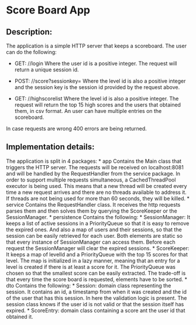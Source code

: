 Score Board App
=================

Description: 
------------
The application is a simple HTTP server that keeps a scoreboard.
The user can do the following:
 * GET: /<userid>/login
    Where the user id is a positive integer. The request will return a unique session id.
      
 * POST: /<levelid>/score?sessionkey=<sessionkey>
    Where the level id is also a positive integer and the session key is the session id provided by the request above.
    
 * GET: /<levelid>/highscorelist
    Where the level id is also a positive integer. The request will return the top 15 high scores and the users that obtained them, in csv format.
    An user can have multiple entries on the scoreboard.
    
In case requests are wrong 400 errors are being returned.


Implementation details:
-----------------------
The application is split in 4 packages:
    * app
        Contains the Main class that triggers the HTTP server. The requests will be received on localhost:8081 and will be handled by the RequestHandler from the service package.
        In order to support multiple requests simultaneous, a CachedThreadPool executor is being used. This means that a new thread will be created every time a new request arrives 
        and there are no threads available to address it. If threads are not being used for more than 60 seconds, they will be killed.
    * service
        Contains the RequestHandler class. It receives the http requests parses them and then solves them by querying the ScoreKeeper or the SessionManager.
    * persistence
        Contains the following:
            * SessionManager: It keeps a list of active sessions in a PriorityQueue so that it is easy to remove the expired ones. And also a map of users and their sessions, so 
            that the session can be easily retrieved for each user. Both elements are static so that every instance of SessionManager can access them. Before each request the 
            SessionManager will clear the expired sessions.
            * ScoreKeeper: It keeps a map of levelId and a PriorityQueue with the top 15 scores for that level. The map is initialized in a lazy manner, meaning that an entry for 
            a level is created if there is at least a score for it. The PriorityQueue was chosen so that the smallest score can be easily extracted. The trade-off is that every time
            the score board is requested, elements have to be sorted. 
    * dto 
        Contains the following:
            * Session: domain class representing the session. It contains an id, a timestamp from when it was created and the id of the user that has this session. In here the 
            validation logic is present. The session class knows if the user id is not valid or that the session itself has expired.
            * ScoreEntry: domain class containing a score ant the user id that obtained it.
